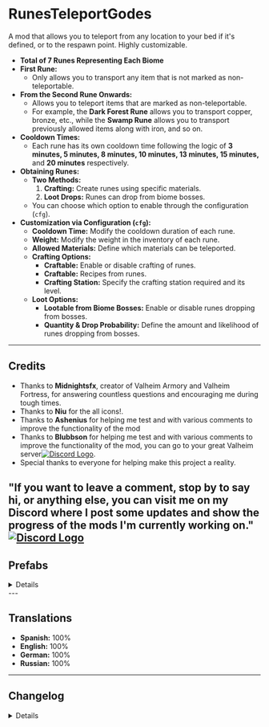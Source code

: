 # RunesTeleportGodes

A mod that allows you to teleport from any location to your bed if it's defined, or to the respawn point. Highly customizable.

- **Total of 7 Runes Representing Each Biome**
- **First Rune:**
  - Only allows you to transport any item that is not marked as non-teleportable.
- **From the Second Rune Onwards:**
  - Allows you to teleport items that are marked as non-teleportable. 
  - For example, the **Dark Forest Rune** allows you to transport copper, bronze, etc., while the **Swamp Rune** allows you to transport previously allowed items along with iron, and so on.
- **Cooldown Times:**
  - Each rune has its own cooldown time following the logic of **3 minutes, 5 minutes, 8 minutes, 10 minutes, 13 minutes, 15 minutes,** and **20 minutes** respectively.
- **Obtaining Runes:**
  - **Two Methods:**
    1. **Crafting:** Create runes using specific materials.
    2. **Loot Drops:** Runes can drop from biome bosses.
  - You can choose which option to enable through the configuration (`cfg`).
- **Customization via Configuration (`cfg`):**
  - **Cooldown Time:** Modify the cooldown duration of each rune.
  - **Weight:** Modify the weight in the inventory of each rune.
  - **Allowed Materials:** Define which materials can be teleported.
  - **Crafting Options:**
    - **Craftable:** Enable or disable crafting of runes.
    - **Craftable:** Recipes from runes.
    - **Crafting Station:** Specify the crafting station required and its level.
  - **Loot Options:**
    - **Lootable from Biome Bosses:** Enable or disable runes dropping from bosses.
    - **Quantity & Drop Probability:** Define the amount and likelihood of runes dropping from bosses.

---

## Credits
- Thanks to **Midnightsfx**, creator of Valheim Armory and Valheim Fortress, for answering countless questions and encouraging me during tough times.
- Thanks to **Niu** for the all icons!.
- Thanks to **Ashenius** for helping me test and with various comments to improve the functionality of the mod
- Thanks to **Blubbson** for helping me test and with various comments to improve the functionality of the mod, you can go to your great Valheim server[![Discord Logo](https://i.imgur.com/uE6umQE.png)](https://discord.gg/TQ5E6yqmGV). 
- Special thanks to everyone for helping make this project a reality.

"If you want to leave a comment, stop by to say hi, or anything else, you can visit me on my Discord where I post some updates and show the progress of the mods I'm currently working on."  [![Discord Logo](https://i.imgur.com/uE6umQE.png)](https://discord.gg/Mj9y2w6w2B)
---

## Prefabs
<details>
- RunaT1
- RunaT2
- RunaT3
- RunaT4
- RunaT5
- RunaT6
- RunaT7
</details>
---

## Translations
- **Spanish:** 100%
- **English:** 100%
- **German:** 100%
- **Russian:** 100%
---

## Changelog
<details>
<details>
<summary>1.0.0</summary>

- Primer Lanzamiento
</details>
</details>


